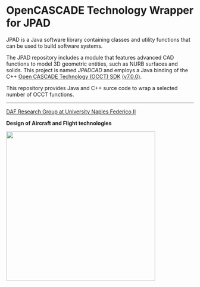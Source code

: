 # OpenCASCADE Technology Wrapper for JPAD

JPAD is a Java software library containing classes and utility functions that can be used to build software systems. 


The JPAD repository includes a module that features advanced CAD functions to model 3D geometric entities, such as NURB surfaces and solids. This project is named *JPADCAD* and employs a Java binding of the C++ [Open CASCADE Technology (OCCT) SDK](https://www.opencascade.com/content/overview) [(v7.0.0)](https://www.opencascade.com/doc/occt-7.0.0/overview/html/index.html).

This repository provides Java and C++ surce code to wrap a selected number of OCCT functions.

---
[DAF Research Group at University Naples Federico II](http://www.daf.unina.it/)

**Design of Aircraft and Flight technologies**

<img src="https://github.com/Aircraft-Design-UniNa/jpad/wiki/images/Logo_DAF_Flat-Elevator.png" width="400"/>
